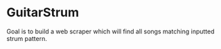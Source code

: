 # GuitarStrum
Goal is to build a web scraper which will find all songs matching inputted strum pattern.
